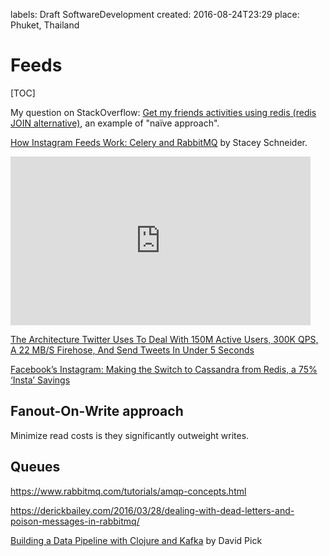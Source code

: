 labels: Draft
        SoftwareDevelopment
created: 2016-08-24T23:29
place: Phuket, Thailand

# Feeds

[TOC]

My question on StackOverflow: [Get my friends activities using redis (redis JOIN alternative)](http://stackoverflow.com/questions/26820983/get-my-friends-activities-using-redis-redis-join-alternative), an example of "naïve approach".

[How Instagram Feeds Work: Celery and RabbitMQ](http://blogs.vmware.com/vfabric/2013/04/how-instagram-feeds-work-celery-and-rabbitmq.html) by Stacey Schneider.

<iframe width="480" height="270" src="https://www.youtube.com/embed/E708csv4XgY" frameborder="0" allowfullscreen></iframe>

[The Architecture Twitter Uses To Deal With 150M Active Users, 300K QPS, A 22 MB/S Firehose, And Send Tweets In Under 5 Seconds](http://highscalability.com/blog/2013/7/8/the-architecture-twitter-uses-to-deal-with-150m-active-users.html)

[Facebook’s Instagram: Making the Switch to Cassandra from Redis, a 75% ‘Insta’ Savings](http://www.planetcassandra.org/blog/interview/facebooks-instagram-making-the-switch-to-cassandra-from-redis-a-75-insta-savings/)

## Fanout-On-Write approach

Minimize read costs is they significantly outweight writes.

## Queues

https://www.rabbitmq.com/tutorials/amqp-concepts.html

https://derickbailey.com/2016/03/28/dealing-with-dead-letters-and-poison-messages-in-rabbitmq/

[Building a Data Pipeline with Clojure and Kafka](https://www.youtube.com/watch?v=6xlyWjqFDWs) by David Pick
